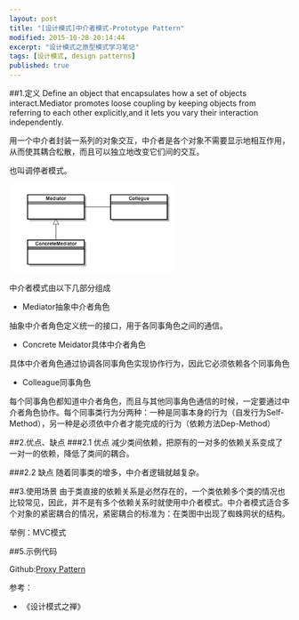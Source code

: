 ```yaml
---
layout: post
title: "[设计模式]中介者模式-Prototype Pattern"
modified: 2015-10-28 20:14:44
excerpt: "设计模式之原型模式学习笔记"
tags: [设计模式, design patterns]
published: true
---
```


##1.定义
Define an object that encapsulates how a set of objects interact.Mediator promotes loose coupling by keeping objects from referring to each other explicitly,and it lets you vary their interaction independently.

用一个中介者封装一系列的对象交互，中介者是各个对象不需要显示地相互作用，从而使其耦合松散，而且可以独立地改变它们间的交互。

也叫调停者模式。

<img src="https://raw.githubusercontent.com/chiemy/JavaDesignPatterns/master/Mediator/mediator01.png" width=300>

中介者模式由以下几部分组成

- Mediator抽象中介者角色

抽象中介者角色定义统一的接口，用于各同事角色之间的通信。

- Concrete Meidator具体中介者角色

具体中介者角色通过协调各同事角色实现协作行为，因此它必须依赖各个同事角色

- Colleague同事角色

每个同事角色都知道中介者角色，而且与其他同事角色通信的时候，一定要通过中介者角色协作。每个同事类行为分两种：一种是同事本身的行为（自发行为Self-Method），另一种是必须依中介者才能完成的行为（依赖方法Dep-Method）

##2.优点、缺点
###2.1 优点
减少类间依赖，把原有的一对多的依赖关系变成了一对一的依赖，降低了类间的耦合。

###2.2 缺点
随着同事类的增多，中介者逻辑就越复杂。

##3.使用场景
由于类直接的依赖关系是必然存在的，一个类依赖多个类的情况也比较常见，因此，并不是有多个依赖关系时就使用中介者模式。中介者模式适合多个对象的紧密耦合的情况，紧密耦合的标准为：在类图中出现了蜘蛛网状的结构。

举例：MVC模式

##5.示例代码

Github:[Proxy Pattern](https://github.com/chiemy/JavaDesignPatterns/tree/master/PrototypePattern)

参考：

- 《设计模式之禅》
